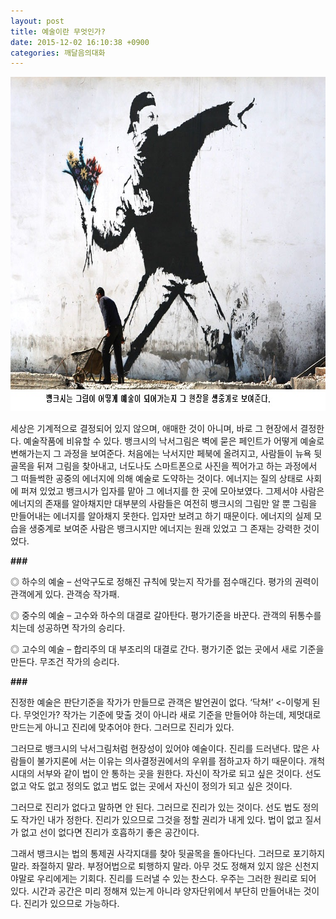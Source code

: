 ```yaml
---
layout: post
title: 예술이란 무엇인가?
date: 2015-12-02 16:10:38 +0900
categories: 깨달음의대화
---
```





<img src="files/attach/images/198/394/644/82.jpg" alt="82.jpg" width="750" height="535" /> 



  
  
세상은 기계적으로 결정되어 있지 않으며, 애매한 것이 아니며, 바로 그 현장에서 결정한다. 예술작품에 비유할 수 있다. 뱅크시의 낙서그림은 벽에 묻은 페인트가 어떻게 예술로 변해가는지 그 과정을 보여준다. 처음에는 낙서지만 페북에 올려지고, 사람들이 뉴욕 뒷골목을 뒤져 그림을 찾아내고, 너도나도 스마트폰으로 사진을 찍어가고 하는 과정에서 그 떠들썩한 공중의 에너지에 의해 예술로 도약하는 것이다. 에너지는 질의 상태로 사회에 퍼져 있었고 뱅크시가 입자를 맡아 그 에너지를 한 곳에 모아보였다. 그제서야 사람은 에너지의 존재를 알아채지만 대부분의 사람들은 여전히 뱅크시의 그림만 알 뿐 그림을 만들어내는 에너지를 알아채지 못한다. 입자만 보려고 하기 때문이다. 에너지의 실제 모습을 생중계로 보여준 사람은 뱅크시지만 에너지는 원래 있었고 그 존재는 강력한 것이었다.

  


**###**

  


◎ 하수의 예술 – 선악구도로 정해진 규칙에 맞는지 작가를 점수매긴다. 평가의 권력이 관객에게 있다. 관객승 작가패. 

  


◎ 중수의 예술 – 고수와 하수의 대결로 갈아탄다. 평가기준을 바꾼다. 관객의 뒤통수를 치는데 성공하면 작가의 승리다. 

  


◎ 고수의 예술 – 합리주의 대 부조리의 대결로 간다. 평가기준 없는 곳에서 새로 기준을 만든다. 무조건 작가의 승리다.

  


**###**

  


진정한 예술은 판단기준을 작가가 만들므로 관객은 발언권이 없다. ‘닥쳐!’ <-이렇게 된다. 무엇인가? 작가는 기준에 맞출 것이 아니라 새로 기준을 만들어야 하는데, 제멋대로 만드는게 아니고 진리에 맞추어야 한다. 그러므로 진리가 있다.

  


그러므로 뱅크시의 낙서그림처럼 현장성이 있어야 예술이다. 진리를 드러낸다. 많은 사람들이 불가지론에 서는 이유는 의사결정권에서의 우위를 점하고자 하기 때문이다. 개척시대의 서부와 같이 법이 안 통하는 곳을 원한다. 자신이 작가로 되고 싶은 것이다. 선도 없고 악도 없고 정의도 없고 법도 없는 곳에서 자신이 정의가 되고 싶은 것이다.

  


그러므로 진리가 없다고 말하면 안 된다. 그러므로 진리가 있는 것이다. 선도 법도 정의도 작가인 내가 정한다. 진리가 있으므로 그것을 정할 권리가 내게 있다. 법이 없고 질서가 없고 선이 없다면 진리가 호흡하기 좋은 공간이다.

  


그래서 뱅크시는 법의 통제권 사각지대를 찾아 뒷골목을 돌아다닌다. 그러므로 포기하지 말라. 좌절하지 말라. 부정어법으로 퇴행하지 말라. 아무 것도 정해져 있지 않은 신천지야말로 우리에게는 기회다. 진리를 드러낼 수 있는 찬스다. 우주는 그러한 원리로 되어 있다. 시간과 공간은 미리 정해져 있는게 아니라 양자단위에서 부단히 만들어내는 것이다. 진리가 있으므로 가능하다.